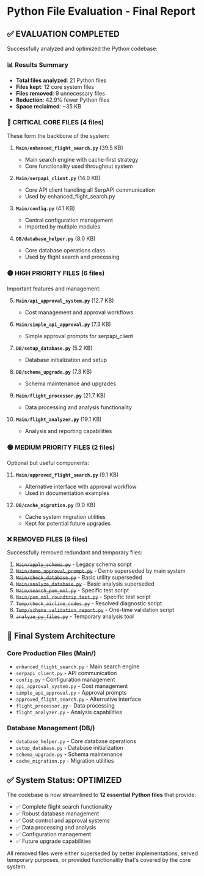 # Python File Evaluation - Final Report

## ✅ EVALUATION COMPLETED

Successfully analyzed and optimized the Python codebase:

### 📊 Results Summary
- **Total files analyzed**: 21 Python files
- **Files kept**: 12 core system files  
- **Files removed**: 9 unnecessary files
- **Reduction**: 42.9% fewer Python files
- **Space reclaimed**: ~35 KB

### 🔴 CRITICAL CORE FILES (4 files)
These form the backbone of the system:

1. **`Main/enhanced_flight_search.py`** (39.5 KB)
   - Main search engine with cache-first strategy
   - Core functionality used throughout system

2. **`Main/serpapi_client.py`** (14.0 KB)  
   - Core API client handling all SerpAPI communication
   - Used by enhanced_flight_search.py

3. **`Main/config.py`** (4.1 KB)
   - Central configuration management
   - Imported by multiple modules

4. **`DB/database_helper.py`** (8.0 KB)
   - Core database operations class
   - Used by flight search and processing

### 🟡 HIGH PRIORITY FILES (6 files)
Important features and management:

5. **`Main/api_approval_system.py`** (12.7 KB)
   - Cost management and approval workflows

6. **`Main/simple_api_approval.py`** (7.3 KB)
   - Simple approval prompts for serpapi_client

7. **`DB/setup_database.py`** (5.2 KB)
   - Database initialization and setup

8. **`DB/schema_upgrade.py`** (7.3 KB) 
   - Schema maintenance and upgrades

9. **`Main/flight_processor.py`** (21.7 KB)
   - Data processing and analysis functionality

10. **`Main/flight_analyzer.py`** (19.1 KB)
    - Analysis and reporting capabilities

### 🟢 MEDIUM PRIORITY FILES (2 files)
Optional but useful components:

11. **`Main/approved_flight_search.py`** (9.1 KB)
    - Alternative interface with approval workflow
    - Used in documentation examples

12. **`DB/cache_migration.py`** (9.0 KB)
    - Cache system migration utilities
    - Kept for potential future upgrades

### ❌ REMOVED FILES (9 files)
Successfully removed redundant and temporary files:

1. ~~`Main/apply_schema.py`~~ - Legacy schema script
2. ~~`Main/demo_approval_prompt.py`~~ - Demo superseded by main system  
3. ~~`Main/check_database.py`~~ - Basic utility superseded
4. ~~`Main/analyze_database.py`~~ - Basic analysis superseded
5. ~~`Main/search_pom_mnl.py`~~ - Specific test script
6. ~~`Main/pom_mnl_roundtrip_test.py`~~ - Specific test script
7. ~~`Temp/check_airline_codes.py`~~ - Resolved diagnostic script
8. ~~`Temp/schema_validation_report.py`~~ - One-time validation script
9. ~~`analyze_py_files.py`~~ - Temporary analysis tool

## 🎯 Final System Architecture

### Core Production Files (Main/)
- `enhanced_flight_search.py` - Main search engine
- `serpapi_client.py` - API communication
- `config.py` - Configuration management
- `api_approval_system.py` - Cost management
- `simple_api_approval.py` - Approval prompts
- `approved_flight_search.py` - Alternative interface
- `flight_processor.py` - Data processing
- `flight_analyzer.py` - Analysis capabilities

### Database Management (DB/)
- `database_helper.py` - Core database operations
- `setup_database.py` - Database initialization
- `schema_upgrade.py` - Schema maintenance  
- `cache_migration.py` - Migration utilities

## ✅ System Status: OPTIMIZED

The codebase is now streamlined to **12 essential Python files** that provide:
- ✅ Complete flight search functionality
- ✅ Robust database management
- ✅ Cost control and approval systems
- ✅ Data processing and analysis
- ✅ Configuration management
- ✅ Future upgrade capabilities

All removed files were either superseded by better implementations, served temporary purposes, or provided functionality that's covered by the core system.
